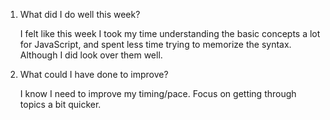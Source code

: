 1. What did I do well this week?

    I felt like this week I took my time understanding the basic concepts a lot for JavaScript, and spent less time trying to memorize the syntax. Although I did look over them well.

2. What could I have done to improve?

    I know I need to improve my timing/pace. Focus on getting through topics a bit quicker.
